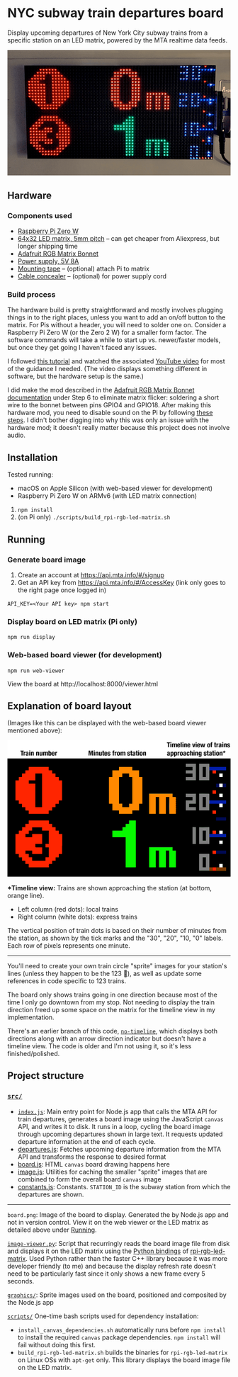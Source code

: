 # NYC subway train departures board

Display upcoming departures of New York City subway trains from a specific station on an LED matrix, powered by the MTA realtime data feeds.

![LED matrix board mounted on a freezer door, displaying upcoming times to arrival in seconds](graphics/board_example_matrix.gif)

## Hardware

### Components used

- [Raspberry Pi Zero W](https://www.raspberrypi.com/products/raspberry-pi-zero-w/)
- [64x32 LED matrix, 5mm pitch](https://smile.amazon.com/gp/product/B07SDMWX9R/) – can get cheaper from Aliexpress, but longer shipping time
- [Adafruit RGB Matrix Bonnet](https://www.adafruit.com/product/3211)
- [Power supply, 5V 8A](https://smile.amazon.com/dp/B078RZBL8X/)
- [Mounting tape](https://smile.amazon.com/gp/product/B00347A8GC/) – (optional) attach Pi to matrix
- [Cable concealer](https://smile.amazon.com/gp/product/B07D8WVJWF/) – (optional) for power supply cord

### Build process

The hardware build is pretty straightforward and mostly involves plugging things in to the right places, unless you want to add an on/off button to the matrix. For Pis without a header, you will need to solder one on. Consider a Raspberry Pi Zero W (or the Zero 2 W) for a smaller form factor. The software commands will take a while to start up vs. newer/faster models, but once they get going I haven't faced any issues.

I followed [this tutorial](https://howchoo.com/pi/raspberry-pi-led-matrix-panel) and watched the associated [YouTube video](https://www.youtube.com/watch?v=EPZawKPC73k) for most of the guidance I needed. (The video displays something different in software, but the hardware setup is the same.)

I did make the mod described in the [Adafruit RGB Matrix Bonnet documentation](http://https://cdn-learn.adafruit.com/downloads/pdf/adafruit-rgb-matrix-bonnet-for-raspberry-pi.pdf) under Step 6 to eliminate matrix flicker: soldering a short wire to the bonnet between pins GPIO4 and GPIO18. After making this hardware mod, you need to disable sound on the Pi by following [these steps](https://github.com/hzeller/rpi-rgb-led-matrix#bad-interaction-with-sound). I didn't bother digging into why this was only an issue with the hardware mod; it doesn't really matter because this project does not involve audio.

## Installation

Tested running:

- macOS on Apple Silicon (with web-based viewer for development)
- Raspberry Pi Zero W on ARMv6 (with LED matrix connection)

1. `npm install`
2. (on Pi only) `./scripts/build_rpi-rgb-led-matrix.sh`

## Running

### Generate board image

1. Create an account at https://api.mta.info/#/signup
2. Get an API key from https://api.mta.info/#/AccessKey (link only goes to the right page once logged in)

```shell
API_KEY=<Your API key> npm start
```
### Display board on LED matrix (Pi only)

```shell
npm run display
```

### Web-based board viewer (for development)

```shell
npm run web-viewer
```

View the board at http://localhost:8000/viewer.html

## Explanation of board layout

(Images like this can be displayed with the web-based board viewer mentioned above):

![Explanation of LED matrix board](graphics/board_example_web_explanation.png)
![LED matrix board pixellated web viewer](graphics/board_example_web.gif)

**\*Timeline view:** Trains are shown approaching the station (at bottom, orange line).

- Left column (red dots): local trains
- Right column (white dots): express trains

The vertical position of train dots is based on their number of minutes from the station, as shown by the tick marks and the "30", "20", "10, "0" labels. Each row of pixels represents one minute.

---

You'll need to create your own train circle "sprite" images for your station's lines (unless they happen to be the 123 🙂), as well as update some references in code specific to 123 trains.
 
The board only shows trains going in one direction because most of the time I only go downtown from my stop. Not needing to display the train direction freed up some space on the matrix for the timeline view in my implementation.

There's an earlier branch of this code, [`no-timeline`](https://github.com/liddiard/nyc-subway-board/tree/no-timeline), which displays both directions along with an arrow direction indicator but doesn't have a timeline view. The code is older and I'm not using it, so it's less finished/polished.

## Project structure

### [`src/`](src/)

- [`index.js`](index.js): Main entry point for Node.js app that calls the MTA API for train departures, generates a board image using the JavaScript `canvas` API, and writes it to disk. It runs in a loop, cycling the board image through upcoming departures shown in large text. It requests updated departure information at the end of each cycle.
- [departures.js](src/departures.js): Fetches upcoming departure information from the MTA API and transforms the response to desired format
- [board.js](src/board.js): HTML `canvas` board drawing happens here
- [image.js](src/image.js): Utilities for caching the smaller "sprite" images that are combined to form the overall board `canvas` image
- [constants.js](src/constants.js): Constants. `STATION_ID` is the subway station from which the departures are shown.

---

`board.png`: Image of the board to display. Generated the by Node.js app and not in version control. View it on the web viewer or the LED matrix as detailed above under [Running](#Running).

[`image-viewer.py`](image-viewer.py): Script that recurringly reads the board image file from disk and displays it on the LED matrix using the [Python bindings](https://github.com/hzeller/rpi-rgb-led-matrix/tree/master/bindings/python) of [rpi-rgb-led-matrix](https://github.com/hzeller/rpi-rgb-led-matrix). Used Python rather than the faster C++ library because it was more developer friendly (to me) and because the display refresh rate doesn't need to be particularly fast since it only shows a new frame every 5 seconds.

[`graphics/`](graphics/): Sprite images used on the board, positioned and composited by the Node.js app

[`scripts/`](scripts/) One-time bash scripts used for dependency installation:

- `install_canvas_dependencies.sh` automatically runs before `npm install` to install the required `canvas` package dependencies. `npm install` will fail without doing this first. 
- `build_rpi-rgb-led-matrix.sh` builds the binaries for `rpi-rgb-led-matrix` on Linux OSs with `apt-get` only. This library displays the board image file on the LED matrix.

